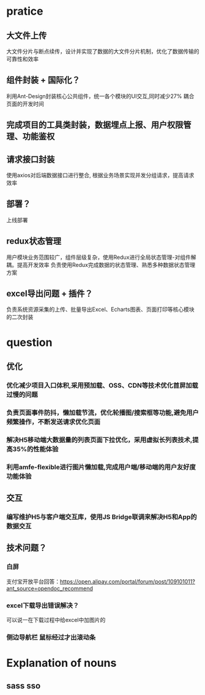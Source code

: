 # pratice
## 大文件上传
大文件分片与断点续传，设计并实现了数据的大文件分片机制，优化了数据传输的可靠性和效率
## 组件封装 + 国际化？
利用Ant-Design封装核心公共组件，统一各个模块的UI交互,同时减少27% 耦合页面的开发时间
## 完成项目的工具类封装，数据埋点上报、用户权限管理、功能鉴权
## 请求接口封装
使用axios对后端数据接口进行整合, 根据业务场景实现并发分组请求，提高请求效率
## 部署？
上线部署
## redux状态管理
用户模块业务范围较广，组件层级复杂，使用Redux进行全局状态管理-对组件解耦。提高开发效率
负责使用Redux完成数据的状态管理、熟悉多种数据状态管理方案
## excel导出问题 + 插件？
负责系统资源采集的上传、批量导出Excel、Echarts图表、页面打印等核心模块的二次封装

# question
## 优化
### 优化减少项目入口体积,采用预加载、OSS、CDN等技术优化首屏加载过慢的问题
### 负责页面事件防抖，懒加载节流，优化轮播图/搜索框等功能,避免用户频繁操作，不断发送请求优化页面
### 解决H5移动端大数据量的列表页面下拉优化，采用虚拟长列表技术,提高35%的性能体验
### 利用amfe-flexible进行图片懒加载,完成用户端/移动端的用户友好度功能体验
## 交互
### 编写维护H5与客户端交互库，使用JS Bridge联调来解决H5和App的数据交互
###
###

## 技术问题？
### 白屏
支付宝开放平台回答：https://open.alipay.com/portal/forum/post/109101011?ant_source=opendoc_recommend

### excel下载导出错误解决？
可以说一在下载过程中给excel中加图片的
### 侧边导航栏 鼠标经过才出滚动条
# Explanation of nouns
## sass sso
